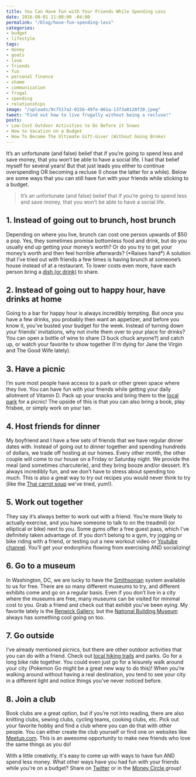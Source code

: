 ```yaml
---
title: You Can Have Fun with Your Friends While Spending Less
date: 2016-08-01 11:00:00 -04:00
permalink: "/blog/have-fun-spending-less"
categories:
- budget
- lifestyle
tags:
- money
- goals
- love
- friends
- fun
- personal finance
- shame
- communication
- frugal
- spending
- relationships
image: "/uploads/9c7517a2-015b-49fe-861a-1373a0120f20.jpeg"
tweet: "Find out how to live frugally without being a recluse!"
posts:
- Low-Cost Outdoor Activities to Do Before it Snows
- How to Vacation on a Budget
- How To Become The Ultimate Gift-Giver (Without Going Broke)
---
```


It’s an unfortunate (and false) belief that if you’re going to spend less and save money, that you won’t be able to have a social life. I had that belief myself for several years! But that just leads you either to continue overspending OR becoming a recluse (I chose the latter for a while). Below are some ways that you can still have fun with your friends while sticking to a budget.

> It’s an unfortunate (and false) belief that if you’re going to spend less and save money, that you won’t be able to have a social life.

## 1. Instead of going out to brunch, host brunch

Depending on where you live, brunch can cost one person upwards of $50 a pop. Yes, they sometimes promise bottomless food and drink, but do you usually end up getting your money’s worth? Or do you try to get your money’s worth and then feel horrible afterwards? (\*Raises hand\*) A solution that I’ve tried out with friends a few times is having brunch at someone’s house instead of at a restaurant. To lower costs even more, have each person bring a [dish (or drink)](http://www.bonappetit.com/recipes/slideshow/brunch-recipe-ideas) to share.

## 2. Instead of going out to happy hour, have drinks at home

Going to a bar for happy hour is always incredibly tempting. But once you have a few drinks, you probably then want an appetizer, and before you know it, you’ve busted your budget for the week. Instead of turning down your friends’ invitations, why not invite them over to your place for drinks? You can open a bottle of wine to share (3 buck chuck anyone?) and catch up, or watch your favorite tv show together (I'm dying for Jane the Virgin and The Good Wife lately).

## 3. Have a picnic

I’m sure most people have access to a park or other green space where they live. You can have fun with your friends while getting your daily allotment of Vitamin D. Pack up your snacks and bring them to the [local park](https://washington.org/DC-focus-on/dcs-parks-and-gardens) for a picnic! The upside of this is that you can also bring a book, play frisbee, or simply work on your tan.

## 4. Host friends for dinner

My boyfriend and I have a few sets of friends that we have regular dinner dates with. Instead of going out to dinner together and spending hundreds of dollars, we trade off hosting at our homes. Every other month, the other couple will come to our house on a Friday or Saturday night. We provide the meal (and sometimes charcuterie), and they bring booze and/or dessert. It’s always incredibly fun, and we don’t have to stress about spending too much. This is also a great way to try out recipes you would never think to try (like the [Thai carrot soup](http://minimalistbaker.com/creamy-thai-carrot-soup-with-basil/) we've tried, yum!).

## 5. Work out together

They say it’s always better to work out with a friend. You’re more likely to actually exercise, and you have someone to talk to on the treadmill (or elliptical or bike) next to you. Some gyms offer a free guest pass, which I’ve definitely taken advantage of. If you don’t belong to a gym, try jogging or bike riding with a friend, or testing out a new workout video or [Youtube channel](https://www.buzzfeed.com/carolynkylstra/youtube-fitness). You’ll get your endorphins flowing from exercising AND socializing!

## 6. Go to a museum

In Washington, DC, we are lucky to have the [Smithsonian](https://www.si.edu/) system available to us for free. There are so many different museums to try, and different exhibits come and go on a regular basis. Even if you don’t live in a city where the museums are free, many museums can be visited for minimal cost to you. Grab a friend and check out that exhibit you’ve been eying. My favorite lately is the [Renwick Gallery](http://renwick.americanart.si.edu/), but the [National Building Museum](http://www.nbm.org/?referrer=https://www.google.com/) always has something cool going on too.

## 7. Go outside

I’ve already mentioned picnics, but there are other outdoor activities that you can do with a friend. Check out [local hiking trails](http://www.alltrails.com/) and parks. Go for a long bike ride together. You could even just go for a leisurely walk around your city (Pokemon Go might be a great new way to do this)! When you’re walking around without having a real destination, you tend to see your city in a different light and notice things you’ve never noticed before.

## 8. Join a club

Book clubs are a great option, but if you’re not into reading, there are also knitting clubs, sewing clubs, cycling teams, cooking clubs, etc. Pick out your favorite hobby and find a club where you can do that with other people. You can either create the club yourself or find one on websites like [Meetup.com](https://www.meetup.com/). This is an awesome opportunity to make new friends who love the same things as you do!

With a little creativity, it's easy to come up with ways to have fun AND spend less money. What other ways have you had fun with your friends while you're on a budget? Share on [Twitter](twitter.com/maggiegermano) or in the [Money Circle ](http://www.facebook.com/groups/moneycirclegroup) group!
